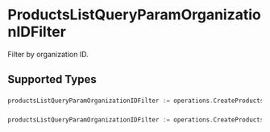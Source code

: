 # ProductsListQueryParamOrganizationIDFilter

Filter by organization ID.


## Supported Types

### 

```go
productsListQueryParamOrganizationIDFilter := operations.CreateProductsListQueryParamOrganizationIDFilterStr(string{/* values here */})
```

### 

```go
productsListQueryParamOrganizationIDFilter := operations.CreateProductsListQueryParamOrganizationIDFilterArrayOfStr([]string{/* values here */})
```

